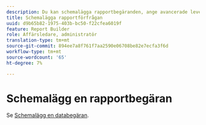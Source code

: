 ```yaml
---
description: Du kan schemalägga rapportbegäranden, ange avancerade leveransalternativ, ange mottagare och visa schemahistoriken. Med avancerade leveransalternativ kan du konfigurera rapporter som du vill skicka vid en viss tidpunkt eller i intervall. Du kan också ange i vilket filformat rapporten ska skickas.
title: Schemalägga rapportförfrågan
uuid: d9b65b82-1975-403b-bc50-f22cfea6019f
feature: Report Builder
role: Affärsledare, administratör
translation-type: tm+mt
source-git-commit: 894ee7a8f761f7aa2590e06708be82e7ecfa3f6d
workflow-type: tm+mt
source-wordcount: '65'
ht-degree: 7%

---
```



# Schemalägg en rapportbegäran

Se [Schemalägg en databegäran](/help/analyze/report-builder/t-schedule-a-data-request.md).
